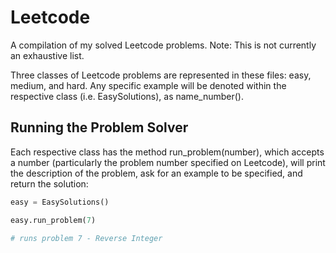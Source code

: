 # Leetcode
A compilation of my solved Leetcode problems. Note: This is not currently an exhaustive list.

Three classes of Leetcode problems are represented in these files: easy, medium, and hard. Any specific example will be denoted within the respective class (i.e. EasySolutions), as name_number().
## Running the Problem Solver
Each respective class has the method run_problem(number), which accepts a number (particularly the problem number specified on Leetcode), will print the description of the problem, ask for an example to be specified, and return the solution:

```python
easy = EasySolutions()

easy.run_problem(7)

# runs problem 7 - Reverse Integer
```
